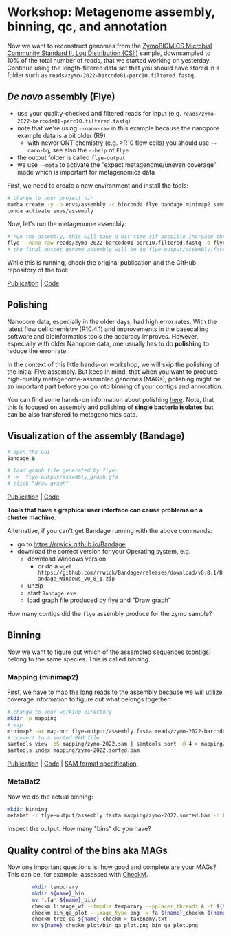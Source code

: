 # Workshop: Metagenome assembly, binning, qc, and annotation

Now we want to reconstruct genomes from the [ZymoBIOMICS Microbial Community Standard II, Log Distribution (CSII)](https://www.zymoresearch.de/products/zymobiomics-microbial-community-dna-standard-ii-log-distribution) sample, downsampled to 10% of the total number of reads, that we started working on yesterday. Continue using the length-filtered data set that you should have stored in a folder such as `reads/zymo-2022-barcode01-perc10.filtered.fastq`.

## _De novo_ assembly (Flye)

* use your quality-checked and filtered reads for input (e.g. `reads/zymo-2022-barcode01-perc10.filtered.fastq`)
* note that we're using `--nano-raw` in this example because the nanopore example data is a bit older (R9)
    * with newer ONT chemistry (e.g. >R10 flow cells) you should use `--nano-hq`, see also the `--help` of `Flye`
* the output folder is called `flye-output`
* we use `--meta` to activate the "expect metagenome/uneven coverage" mode which is important for metagenomics data

First, we need to create a new environment and install the tools:

```bash
# change to your project dir
mamba create -y -p envs/assembly -c bioconda flye bandage minimap2 samtools metabat2 checkm-genome 
conda activate envs/assembly
```

Now, let's run the metagenome assembly:

```bash
# run the assembly, this will take a bit time (if possible increase threads)
flye --nano-raw reads/zymo-2022-barcode01-perc10.filtered.fastq -o flye-output -t 8 --meta
# the final output genome assembly will be in flye-output/assembly.fasta
```

While this is running, check the original publication and the GitHub repository of the tool:

[Publication](https://doi.org/10.1038/s41587-019-0072-8) | [Code](https://github.com/fenderglass/Flye)

## Polishing

Nanopore data, especially in the older days, had high error rates. With the latest flow cell chemistry (R10.4.1) and improvements in the basecalling software and bioinformatics tools the accuracy improves. However, especially with older Nanopore data, one usually has to do **polishing** to reduce the error rate. 

In the context of this little hands-on workshop, we will skip the polishing of the initial Flye assembly. But keep in mind, that when you want to produce high-quality metagenome-assembled genomes (MAGs), polishing might be an important part before you go into binning of your contigs and annotation. 

You can find some hands-on information about polishing [here](https://github.com/rki-mf1/workshop-nanopore-bioinformatics/tree/main/day-polishing-variant-calling). Note, that this is focused on assembly and polishing of **single bacteria isolates** but can be also transfered to metagenomics data. 

## Visualization of the assembly (Bandage)
```bash
# open the GUI
Bandage &

# load graph file generated by flye:
# ->  flye-output/assembly_graph.gfa
# click "draw graph"
```
[Publication](http://bioinformatics.oxfordjournals.org/content/31/20/3350) | [Code](https://rrwick.github.io/Bandage/)

__Tools that have a graphical user interface can cause problems on a cluster machine__.

Alternative, if you can't get Bandage running with the above commands:
* go to https://rrwick.github.io/Bandage
* download the correct version for your Operating system, e.g.
    * download Windows version
        * or do a `wget https://github.com/rrwick/Bandage/releases/download/v0.8.1/Bandage_Windows_v0_8_1.zip`
    * unzip 
    * start `Bandage.exe` 
    * load graph file produced by flye and "Draw graph"

How many contigs did the `flye` assembly produce for the zymo sample? 

## Binning

Now we want to figure out which of the assembled sequences (contigs) belong to the same species. This is called *binning*. 

### Mapping (minimap2)

First, we have to map the long reads to the assembly because we will utilize coverage information to figure out what belongs together:

```bash
# change to your working directory
mkdir -p mapping
# map
minimap2 -ax map-ont flye-output/assembly.fasta reads/zymo-2022-barcode01-perc10.filtered.fastq > mapping/zymo-2022.sam
# convert to a sorted BAM file
samtools view -bS mapping/zymo-2022.sam | samtools sort -@ 4 > mapping/zymo-2022.sorted.bam
samtools index mapping/zymo-2022.sorted.bam
```
[Publication](https://doi.org/10.1093/bioinformatics/bty191) | [Code](https://github.com/lh3/minimap2) | [SAM format specification](https://samtools.github.io/hts-specs/SAMv1.pdf).

### MetaBat2

Now we do the actual binning:

```bash
mkdir binning
metabat -i flye-output/assembly.fasta mapping/zymo-2022.sorted.bam -o binning/metabat-bins -t 4
```

Inspect the output. How many "bins" do you have? 

## Quality control of the bins aka MAGs

Now one important questions is: how good and complete are your MAGs? This can be, for example, assessed with [CheckM](https://github.com/Ecogenomics/CheckM/wiki).

```bash
        mkdir temporary
        mkdir ${name}_bin
        mv *.fa* ${name}_bin/
        checkm lineage_wf --tmpdir temporary --pplacer_threads 4 -t ${task.cpus} --reduced_tree -x fa ${name}_bin ${name}_checkm > summary.txt
        checkm bin_qa_plot --image_type png -x fa ${name}_checkm ${name}_bin ${name}_checkm_plot
        checkm tree_qa ${name}_checkm > taxonomy.txt
        mv ${name}_checkm_plot/bin_qa_plot.png bin_qa_plot.png
```